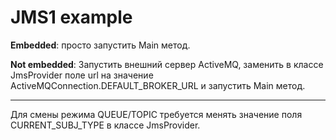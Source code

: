 # JMS1 example

**Embedded**: просто запустить Main метод.

**Not embedded**: Запустить внешний сервер ActiveMQ, заменить в классе JmsProvider поле url на значение ActiveMQConnection.DEFAULT_BROKER_URL и запустить Main метод.

---
Для смены режима QUEUE/TOPIC требуется менять значение поля CURRENT_SUBJ_TYPE в классе JmsProvider. 